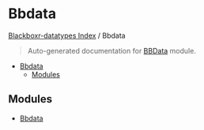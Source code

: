# Bbdata

[Blackboxr-datatypes Index](../README.md#blackboxr-datatypes-index) /
Bbdata

> Auto-generated documentation for [BBData](https://github.com/fieschkon/BlackBoxr-Datatypes/blob/main/BBData/__init__.py) module.

- [Bbdata](#bbdata)
  - [Modules](#modules)

## Modules

- [Bbdata](./BBData.md)